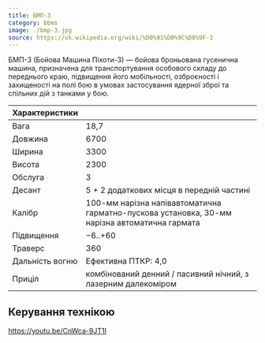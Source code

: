 ```yaml
---
title: БМП-3
category: bbms
image: ./bmp-3.jpg
source: https://uk.wikipedia.org/wiki/%D0%91%D0%9C%D0%9F-3
---
```


БМП-3 (Бойова Машина Піхоти-3) — бойова броньована гусенична машина, призначена для транспортування особового складу до переднього краю, підвищення його мобільності, озброєності і захищеності на полі бою в умовах застосування ядерної зброї та спільних дій з танками у бою.

| Характеристики  |                                                                                               |
| --------------- | --------------------------------------------------------------------------------------------- |
| Вага            | 18,7                                                                                          |
| Довжина         | 6700                                                                                          |
| Ширина          | 3300                                                                                          |
| Висота          | 2300                                                                                          |
| Обслуга         | 3                                                                                             |
| Десант          | 5 + 2 додаткових місця в передній частині                                                     |
| Калібр          | 100-мм нарізна напівавтоматична гарматно-пускова установка, 30-мм нарізна автоматична гармата |
| Підвищення      | −6..+60                                                                                       |
| Траверс         | 360                                                                                           |
| Дальність вогню | Ефективна ПТКР: 4,0                                                                           |
| Приціл          | комбінований денний / пасивний нічний, з лазерним далекоміром                                 |

## Керування технікою

https://youtu.be/CnWca-9JT1I
